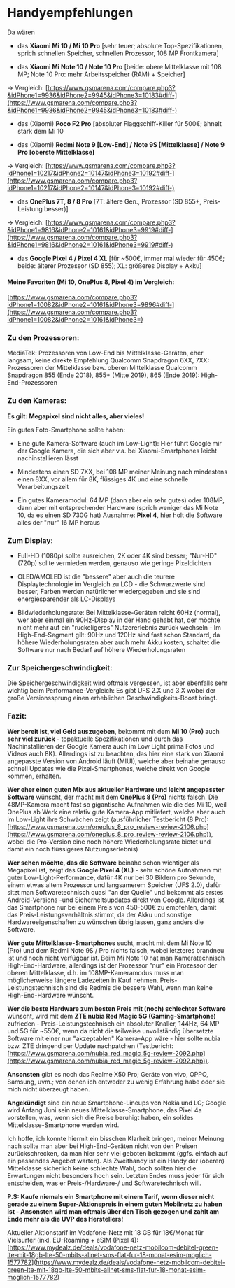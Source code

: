 # Handyempfehlungen
Da wären

- das **Xiaomi Mi 10 / Mi 10 Pro** [sehr teuer; absolute Top-Spezifikationen, sprich schnellen Speicher, schnellen Prozessor, 108 MP Frontkamera]

- das **Xiaomi Mi Note 10 / Note 10 Pro** [beide: obere Mittelklasse mit 108 MP; Note 10 Pro: mehr Arbeitsspeicher (RAM) + Speicher]

-> Vergleich: [https://www.gsmarena.com/compare.php3?&idPhone1=9936&idPhone2=9945&idPhone3=10183#diff-](https://www.gsmarena.com/compare.php3?&idPhone1=9936&idPhone2=9945&idPhone3=10183#diff-)

- das (Xiaomi) **Poco F2 Pro** [absoluter Flaggschiff-Killer für 500€; ähnelt stark dem Mi 10

- das (Xiaomi) **Redmi Note 9 [Low-End] / Note 9S [Mittelklasse] / Note 9 Pro [oberste Mittelklasse]**

-> Vergleich: [https://www.gsmarena.com/compare.php3?idPhone1=10217&idPhone2=10147&idPhone3=10192#diff-](https://www.gsmarena.com/compare.php3?idPhone1=10217&idPhone2=10147&idPhone3=10192#diff-)
<br/>
- das **OnePlus 7T, 8 / 8 Pro** [7T: ältere Gen., Prozessor (SD 855+, Preis-Leistung besser)]

-> Vergleich: [https://www.gsmarena.com/compare.php3?&idPhone1=9816&idPhone2=10161&idPhone3=9919#diff-](https://www.gsmarena.com/compare.php3?&idPhone1=9816&idPhone2=10161&idPhone3=9919#diff-)
<br/>
- das **Google Pixel 4 / Pixel 4 XL** [für ~500€, immer mal wieder für 450€; beide: älterer Prozessor (SD 855); XL: größeres Display + Akku]

#### Meine Favoriten  (Mi 10, OnePlus 8, Pixel 4) im Vergleich:

[https://www.gsmarena.com/compare.php3?idPhone1=10082&idPhone2=10161&idPhone3=9896#diff-](https://www.gsmarena.com/compare.php3?idPhone1=10082&idPhone2=10161&idPhone3=)


### Zu den Prozessoren:

MediaTek: Prozessoren von Low-End bis Mittelklasse-Geräten, eher langsam, keine direkte Empfehlung
Qualcomm Snapdragon 6XX, 7XX: Prozessoren der Mittelklasse bzw. oberen Mittelklasse
Qualcomm Snapdragon 855 (Ende 2018), 855+ (Mitte 2019), 865 (Ende 2019): High-End-Prozessoren

### Zu den Kameras:

**Es gilt: Megapixel sind nicht alles, aber vieles!**

Ein gutes Foto-Smartphone sollte haben:

- Eine gute Kamera-Software (auch im Low-Light): Hier führt Google mir der Google Kamera, die sich aber v.a. bei Xiaomi-Smartphones leicht nachinstallieren lässt

- Mindestens einen SD 7XX, bei 108 MP meiner Meinung nach mindestens einen 8XX, vor allem für 8K, flüssiges 4K und eine schnelle Verarbeitungszeit

- Ein gutes Kameramodul: 64 MP (dann aber ein sehr gutes) oder 108MP, dann aber mit entsprechender Hardware (sprich weniger das Mi Note 10, da es einen SD 730G hat) 
Ausnahme:  **Pixel 4**, hier holt die Software alles der "nur" 16 MP heraus

### Zum Display:

- Full-HD (1080p) sollte ausreichen, 2K oder 4K sind besser; "Nur-HD" (720p) sollte vermieden werden, genauso wie geringe Pixeldichten

- OLED/AMOLED ist die "bessere" aber auch die teurere Displaytechnologie im Vergleich zu LCD - die Schwarzwerte sind besser, Farben werden natürlicher wiedergegeben und sie sind energiesparender als LC-Displays

- Bildwiederholungsrate: Bei Mittelklasse-Geräten reicht 60Hz (normal), wer aber einmal ein 90Hz-Display in der Hand gehabt hat, der möchte nicht mehr auf ein "ruckeligeres" Nutzererlebnis zurück wechseln - Im High-End-Segment gilt: 90Hz und 120Hz sind fast schon Standard, da höhere Wiederholungsraten aber auch mehr Akku kosten, schaltet die Software nur nach Bedarf auf höhere Wiederholungsraten

### Zur Speichergeschwindigkeit:

Die Speichergeschwindigkeit wird oftmals vergessen, ist aber ebenfalls sehr wichtig beim Performance-Vergleich:
Es gibt UFS 2.X und 3.X wobei der große Versionssprung einen erheblichen Geschwindigkeits-Boost bringt.


### Fazit: <a name="Fazit"></a>

**Wer bereit ist, viel Geld auszugeben**, bekommt mit dem  **Mi 10 (Pro)**  auch  **sehr viel zurück**  - topaktuelle Spezifikationen und durch das Nachinstallieren der Google Kamera auch im Low Light prima Fotos und Videos auch 8K). Allerdings ist zu beachten, das hier eine stark von Xiaomi angepasste Version von Android läuft (MIUI), welche aber beinahe genauso schnell Updates wie die Pixel-Smartphones, welche direkt von Google kommen, erhalten.

**Wer eher einen guten Mix aus aktueller Hardware und leicht angepasster Software**  wünscht, der macht mit dem  **OnePlus 8 (Pro)**  nichts falsch. Die 48MP-Kamera macht fast so gigantische Aufnahmen wie die des Mi 10, weil OnePlus ab Werk eine relativ gute Kamera-App mitliefert, welche aber auch im Low-Light ihre Schwächen zeigt (ausführlicher Testbericht (8 Pro): [https://www.gsmarena.com/oneplus_8_pro_review-review-2106.php](https://www.gsmarena.com/oneplus_8_pro_review-review-2106.php)), wobei die Pro-Version eine noch höhere Wiederholungsrate bietet und damit ein noch flüssigeres Nutzungserlebnis)

**Wer sehen möchte, das die Software**  beinahe schon wichtiger als Megapixel ist, zeigt das  **Google Pixel 4 (XL)**  - sehr schöne Aufnahmen mit guter Low-Light-Performance, dafür 4K nur bei 30 Bildern pro Sekunde, einem etwas altem Prozessor und langsamerem Speicher (UFS 2.0), dafür sitzt man Softwaretechnisch quasi "an der Quelle" und bekommt als erstes Android-Versions -und Sicherheitsupdates direkt von Google. Allerdings ist das Smartphone nur bei einem Preis von 450-500€ zu empfehlen, damit das Preis-Leistungsverhältnis stimmt, da der Akku und sonstige Hardwareeigenschaften zu wünschen übrig lassen, ganz anders die Software.



**Wer gute Mittelklasse-Smartphones**  sucht, macht mit dem Mi Note 10 (Pro) und dem Redmi Note 9S / Pro nichts falsch, wobei letzteres brandneu ist und noch nicht verfügbar ist. Beim Mi Note 10 hat man Kameratechnisch High-End-Hardware, allerdings ist der Prozessor "nur" ein Prozessor der oberen Mittelklasse, d.h. im 108MP-Kameramodus muss man möglicherweise längere Ladezeiten in Kauf nehmen. Preis-Leistungstechnisch sind die Redmis die bessere Wahl, wenn man keine High-End-Hardware wünscht.


**Wer die beste Hardware zum besten Preis mit (noch) schlechter Software**  wünscht, wird mit dem  **ZTE nubia Red Magic 5G (Gaming-Smartphone)**  zufrieden - Preis-Leistungstechnisch ein absoluter Knaller, 144Hz, 64 MP und 5G für ~550€, wenn da nicht die teilweise unvollständig übersetzte Software mit einer nur "akzeptablen" Kamera-App wäre - hier sollte nubia bzw. ZTE dringend per Update nachpatchen (Testbericht: [https://www.gsmarena.com/nubia_red_magic_5g-review-2092.php](https://www.gsmarena.com/nubia_red_magic_5g-review-2092.php)).


**Ansonsten**  gibt es noch das Realme X50 Pro; Geräte von vivo, OPPO, Samsung, uvm.; von denen ich entweder zu wenig Erfahrung habe oder sie mich nicht überzeugt haben.

<!--**Ein Wort zu Huawei/Honor:**-->
<!--**5G**-->


**Angekündigt** sind ein neue Smartphone-Lineups von Nokia und LG; Google wird Anfang Juni sein neues Mittelklasse-Smartphone, das Pixel 4a vorstellen, was, wenn sich die Preise beruhigt haben, ein solides Mittelklasse-Smartphone werden wird.


Ich hoffe, ich konnte hiermit ein bisschen Klarheit bringen, meiner Meinung nach sollte man aber bei High-End-Geräten nicht von den Preisen zurückschrecken, da man hier sehr viel geboten bekommt (ggfs. einfach auf ein passendes Angebot warten).
Als Zweithandy ist ein Handy der (oberen) Mittelklasse sicherlich keine schlechte Wahl, doch sollten hier die Erwartungen nicht besonders hoch sein.
Letzten Endes muss jeder für sich entscheiden, was er Preis-/Hardware-/ und Softwaretechnisch will.


**P.S: Kaufe niemals ein Smartphone mit einem Tarif, wenn dieser nicht gerade zu einem Super-Aktionspreis in einem guten Mobilnetz zu haben ist - Ansonsten wird man oftmals über den Tisch gezogen und zahlt am Ende mehr als die UVP des Herstellers!**

Aktueller Aktionstarif im Vodafone-Netz mit 18 GB für 18€/Monat für Vielsurfer (inkl. EU-Roaming + eSIM (Pixel 4): [https://www.mydealz.de/deals/vodafone-netz-mobilcom-debitel-green-lte-mit-18gb-lte-50-mbits-allnet-sms-flat-fur-18-monat-esim-moglich-1577782](https://www.mydealz.de/deals/vodafone-netz-mobilcom-debitel-green-lte-mit-18gb-lte-50-mbits-allnet-sms-flat-fur-18-monat-esim-moglich-1577782)
<!--stackedit_data:
eyJoaXN0b3J5IjpbMTEwNTU3MjExMywyMjc2NzM2NTEsMTExOT
E3Mjc0NywxODU4NDk5MDY5LDczNjQ3Njk4OSwxMDk0OTAyNzYx
LDMzMDEwMzY4OSwtMTQ1MzAyNTc0NV19
-->